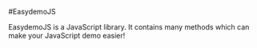 #EasydemoJS

EasydemoJS is a JavaScript library. It contains many methods which can make your JavaScript demo easier!
